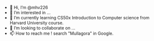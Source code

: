 - 👋 Hi, I’m @mhv226
- 👀 I’m interested in ...
- 🌱 I’m currently learning CS50x Introduction to Computer science from Harvard University course.
- 💞️ I’m looking to collaborate on ...
- 📫 How to reach me ! search "Mullagora" in Google.

<!---
mhv226/mhv226 is a ✨ special ✨ repository because its `README.md` (this file) appears on your GitHub profile.
You can click the Preview link to take a look at your changes.
--->
